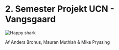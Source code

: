 # 2. Semester Projekt UCN - Vangsgaard

![Happy shark](http://i.imgur.com/qdyvNyN.gif)

Af Anders Brohus, Mauran Muthiah & Mike Pryssing
